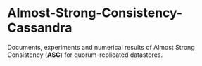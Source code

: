 # Almost-Strong-Consistency-Cassandra

Documents, experiments and numerical results of Almost Strong Consistency (**ASC**) for quorum-replicated datastores. 
